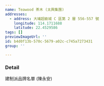 ```yaml
---
name: Teawood 茶木 (太興集團)
addresses:
  - address: 大埔超級城 C 區第 2 層 556-557 號
    longitude: 114.1711688
    latitude: 22.4529586
tags: []
previewImageUrl: ''
id: b4d0f13b-570c-5679-a02c-c745a7273431
group: ''

---
```

### Detail
建制派品牌名單 (陳永安)

